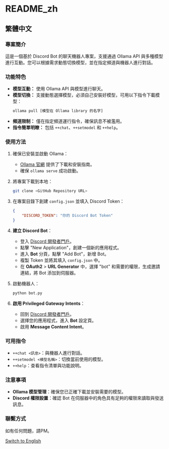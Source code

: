# README_zh

## 繁體中文
### 專案簡介
這是一個基於 Discord Bot 的聊天機器人專案，支援通過 Ollama API 與多種模型進行互動。您可以根據需求動態切換模型，並在指定頻道與機器人進行對話。

### 功能特色
- **模型互動：** 使用 Ollama API 與模型進行聊天。
- **模型切換：** 支援動態選擇模型，必須自己安裝好模型，可用以下指令下載模型：
  ```bash
  ollama pull [模型在 Ollama library 的名字]
  ```
- **頻道限制：** 僅在指定頻道運行指令，確保訊息不被濫用。
- **指令簡單明瞭：** 包括 `++chat`、`++setmodel` 和 `++help`。

### 使用方法
1. 確保已安裝並啟動 Ollama：
   - [Ollama 官網](https://ollama.ai) 提供了下載和安裝指南。
   - 確保 `ollama serve` 成功啟動。
2. 將專案下載到本地：
   ```bash
   git clone <GitHub Repository URL>
   ```
3. 在專案目錄下創建 `config.json` 並填入 Discord Token：
   ```json
   {
       "DISCORD_TOKEN": "你的 Discord Bot Token"
   }
   ```
4. **建立 Discord Bot**：
   - 登入 [Discord 開發者門戶](https://discord.com/developers/applications)。
   - 點擊 "New Application"，創建一個新的應用程式。
   - 進入 **Bot** 分頁，點擊 "Add Bot"，新增 Bot。
   - 複製 Token 並將其填入 `config.json` 中。
   - 在 **OAuth2** > **URL Generator** 中，選擇 "bot" 和需要的權限，生成邀請連結，將 Bot 添加到伺服器。

5. 啟動機器人：
   ```bash
   python bot.py
   ```
6. **啟用 Privileged Gateway Intents**：
   - 回到 [Discord 開發者門戶](https://discord.com/developers/applications)。
   - 選擇您的應用程式，進入 **Bot** 設定頁。
   - 啟用 **Message Content Intent**。

### 可用指令
- `++chat <訊息>`：與機器人進行對話。
- `++setmodel <模型名稱>`：切換當前使用的模型。
- `++help`：查看指令清單與功能說明。

### 注意事項
- **Ollama 模型管理**：確保您已正確下載並安裝需要的模型。
- **Discord 權限設置**：確認 Bot 在伺服器中的角色具有足夠的權限來讀取與發送訊息。

### 聯繫方式
如有任何問題，請PM。



[Switch to English](README.md)



